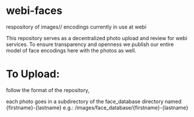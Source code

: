 # webi-faces
respository of images// encodings currently in use at webi


This repository serves as a decentralized photo upload and review for webi services.
To ensure transparency and openness we publish our entire model of face encodings here with the photos as well.


# To Upload:

follow the format of the repository, 

each photo goes in a subdirectory of the face_database directory named {firstname}-{lastname} 
e.g.: /images/face_database/{firstname}-{lastname}
